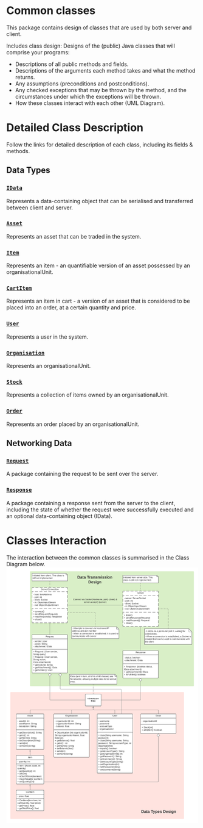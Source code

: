 # Common classes 
This package contains design of classes that are used by both server and client.

Includes class design: Designs of the (public) Java classes that will comprise your programs:
- Descriptions of all public methods and fields.
- Descriptions of the arguments each method takes and what the method returns.
- Any assumptions (preconditions and postconditions).
- Any checked exceptions that may be thrown by the method, and the circumstances under which the exceptions will be thrown.
- How these classes interact with each other (UML Diagram).

# Detailed Class Description
Follow the links for detailed description of each class, including its fields & methods.
## Data Types
### [`IData`](../Detailed_Class_Description/common/dataClasses/IData.html)
Represents a data-containing object that can be serialised and transferred between client and server.

### [`Asset`](../Detailed_Class_Description/common/dataClasses/Asset.html)
Represents an asset that can be traded in the system.

### [`Item`](../Detailed_Class_Description/common/dataClasses/Item.html)
Represents an item - an quantifiable version of an asset possessed by an organisationalUnit.

### [`CartItem`](../Detailed_Class_Description/common/dataClasses/CartItem.html)
Represents an item in cart - a version of an asset that is considered to be placed into an order, at a certain quantity and price.

### [`User`](../Detailed_Class_Description/common/dataClasses/User.html)
Represents a user in the system.

### [`Organisation`](../Detailed_Class_Description/common/dataClasses/Organisation.html)
Represents an organisationalUnit.

### [`Stock`](../Detailed_Class_Description/common/dataClasses/Stock.html)
Represents a collection of items owned by an organisationalUnit.

### [`Order`](../Detailed_Class_Description/common/dataClasses/Order.html)
Represents an order placed by an organisationalUnit.

## Networking Data
### [`Request`](../Detailed_Class_Description/common/Request.html)
A package containing the request to be sent over the server.

### [`Response`](../Detailed_Class_Description/common/Response.html)
A package containing a response sent from the server to the client, including the state of whether the request were successfully executed and an optional data-containing object (IData).

# Classes Interaction
The interaction between the common classes is summarised in the Class Diagram below.
![alt text](../Common_Classes/CAB302_Common_Classes.png "UML Class Diagram of Data Transmission Design and Data Types Design")
